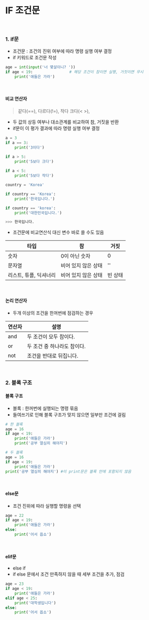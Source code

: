 # IF 조건문

<br>

### 1. if문

* 조건문 : 조건의 진위 여부에 따라 명령 실행 여부 결정
* if 키워드로 조건문 작성

```python
age = int(input('너 몇살이니? '))
if age < 19:				# 해당 조건이 참이면 실행, 거짓이면 무시
	print('애들은 가라')
```

<br>

#### 비교 연산자

> 같다(==), 다르다(!=), 작다 크다(< >), 

* 두 값의 상등 여부나 대소관계를 비교하여 참, 거짓을 반환
* if문이 이 평가 결과에 따라 명령 실행 여부 결정

```python
a = 3
if a == 3:
	print('3이다')

if a > 5:
	print('5보다 크다')
	
if a < 5:
	print('5보다 작다')
```

```python
country = 'Korea'

if country == 'Korea':
	print('한국입니다.')

if country == 'korea':
	print('대한민국입니다.')

>>> 한국입니다.
```

* 조건문에 비교연산식 대신 변수 바로 쓸 수도 있음

| 타입                   | 참                  | 거짓    |
| ---------------------- | ------------------- | ------- |
| 숫자                   | 0이 아닌 숫자       | 0       |
| 문자열                 | 비어 있지 않은 상태 | ''      |
| 리스트, 튜플, 딕셔너리 | 비어 있지 않은 상태 | 빈 상태 |

<br>

#### 논리 연산자

* 두개 이상의 조건을 한꺼번에 점검하는 경우

| 연산자 | 설명                        |
| ------ | --------------------------- |
| and    | 두 조건이 모두 참이다.      |
| or     | 두 조건 중 하나라도 참이다. |
| not    | 조건을 반대로 뒤집니다.     |

<br>

### 2. 블록 구조

#### 블록 구조

* 블록 : 한꺼번에 실행되는 명령 묶음
* 들여쓰기로 인해 블록 구조가 맞지 않으면 일부만 조건에 걸림

```python
# 한 블록
age = 16		
if age < 19:
	print('애들은 가라')
	print('공부 열심히 해야지')
```

```python
# 두 블록
age = 16		
if age < 19:
	print('애들은 가라')
print('공부 열심히 해야지') #이 print문은 블록 안에 포함되지 않음	
```

<br>

#### else문

* 조건 진위에 따라 실행할 명령을 선택

```python
age = 22
if age < 19:
	print('애들은 가라')
else:
	print('어서 옵쇼')
```

<br>

#### elif문

* else if
* if else 문에서 조건 만족하지 않을 때 세부 조건을 추가, 점검

```python
age = 23
if age < 19:
	print('애들은 가라')
elif age < 25:
	print('대학생입니다')
else:
	print('어서 옵쇼')
```

